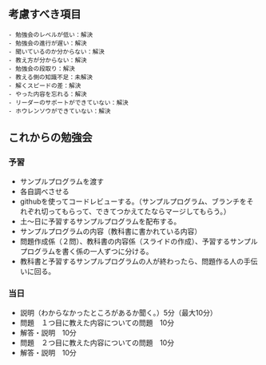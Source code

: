 ## 考慮すべき項目
	- 勉強会のレベルが低い：解決
	- 勉強会の進行が遅い：解決
	- 聞いているのか分からない：解決
	- 教え方が分からない：解決
	- 勉強会の段取り：解決
	- 教える側の知識不足：未解決
	- 解くスピードの差：解決
	- やった内容を忘れる：解決
	- リーダーのサポートができていない：解決
	- ホウレンソウができていない：解決

## これからの勉強会
### 予習
  - サンプルプログラムを渡す
  - 各自調べさせる
  - githubを使ってコードレビューする。（サンプルプログラム、ブランチをそれぞれ切ってもらって、できてつかえてたならマージしてもらう。）
  - 土〜日に予習するサンプルプログラムを配布する。
  - サンプルプログラムの内容（教科書に書かれている内容）
  - 問題作成係（２問）、教科書の内容係（スライドの作成）、予習するサンプルプログラムを書く係の一人ずつに分ける。
  - 教科書と予習するサンプルプログラムの人が終わったら、問題作る人の手伝いに回る。

### 当日
  - 説明（わからなかったところがあるか聞く。）5分（最大10分）
  - 問題　１つ目に教えた内容についての問題　10分
  - 解答・説明　10分
  - 問題　２つ目に教えた内容についての問題　10分
  - 解答・説明　10分
